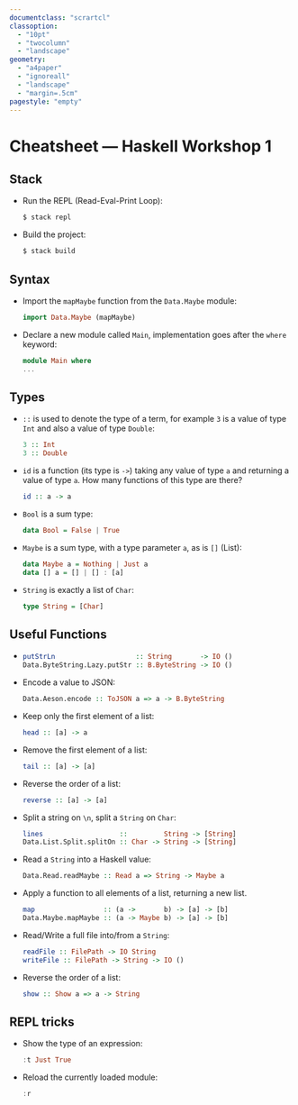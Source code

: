 ```yaml
---
documentclass: "scrartcl"
classoption:
  - "10pt"
  - "twocolumn"
  - "landscape"
geometry:
  - "a4paper" 
  - "ignoreall"
  - "landscape"
  - "margin=.5cm"
pagestyle: "empty"
---
```


# Cheatsheet — Haskell Workshop 1

## Stack

- Run the REPL (Read-Eval-Print Loop):

  ```bash
  $ stack repl
  ```

- Build the project:

  ```bash
  $ stack build
  ```

## Syntax

- Import the `mapMaybe` function from the `Data.Maybe` module:

  ```haskell
  import Data.Maybe (mapMaybe)
  ```

- Declare a new module called `Main`, implementation goes
  after the `where` keyword:

  ```haskell
  module Main where
  ...
  ```

## Types

- `::` is used to denote the type of a term, for example `3` is a value of type
  `Int` and also a value of type `Double`:

  ```haskell
  3 :: Int
  3 :: Double
  ```

- `id` is a function (its type is `->`) taking any value of type `a` and
  returning a value of type `a`. How many functions of this type are there?

  ```haskell
  id :: a -> a
  ```

- `Bool` is a sum type:

  ```haskell
  data Bool = False | True
  ```

- `Maybe` is a sum type, with a type parameter `a`, as is `[]` (List):

  ```haskell
  data Maybe a = Nothing | Just a
  data [] a = [] | [] : [a]
  ```

- `String` is exactly a list of `Char`:

  ```haskell
  type String = [Char]
  ```

## Useful Functions

- 
  ```haskell
  putStrLn                    :: String       -> IO ()
  Data.ByteString.Lazy.putStr :: B.ByteString -> IO ()
  ```

- Encode a value to JSON:
  ```haskell
  Data.Aeson.encode :: ToJSON a => a -> B.ByteString
  ```

- Keep only the first element of a list:
  ```haskell
  head :: [a] -> a
  ```

- Remove the first element of a list:
  ```haskell
  tail :: [a] -> [a]
  ```

- Reverse the order of a list:
  ```haskell
  reverse :: [a] -> [a]
  ```

- Split a string on `\n`, split a `String` on `Char`:
  ```haskell
  lines                   ::         String -> [String]
  Data.List.Split.splitOn :: Char -> String -> [String]
  ```

- Read a `String` into a Haskell value:
  ```haskell
  Data.Read.readMaybe :: Read a => String -> Maybe a
  ```

- Apply a function to all elements of a list, returning a new list.
  ```haskell
  map                 :: (a ->       b) -> [a] -> [b]
  Data.Maybe.mapMaybe :: (a -> Maybe b) -> [a] -> [b]
  ```

- Read/Write a full file into/from a `String`:
  ```haskell
  readFile :: FilePath -> IO String
  writeFile :: FilePath -> String -> IO ()
  ```

- Reverse the order of a list:
  ```haskell
  show :: Show a => a -> String
  ```

## REPL tricks

- Show the type of an expression:
  ```haskell
  :t Just True
  ```

- Reload the currently loaded module:
  ```haskell
  :r
  ```
